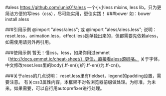 #aless
    https://github.com/lunix01/aless
    一个小小less mixins, less lib。只为更简洁方便的写less（css），尽可能实用，更佳实践！
###bower
    如：bower install aless

###引用示例
    @import "aless/aless";
    或 @import "aless/aless.less";
    说明：reset.less，animation.less，effect.less是单独出来的，但都需要先依赖aless，如需使用请另外再引用。

###使用示例
    暂无！懂css，less，如果你用过emmet（http://docs.emmet.io/cheat-sheet/）更佳，直接看aless源码咯。
    关于字体，中文修改reset.less里的body{.ff-en();}的.ff-en()为.ff-cn()。

###关于aless的几点说明：
    reset.less里有fieldset，legend的padding设置，需要注意。
    有关css3属性内容，本框架不对各浏览器前缀做处理。为标准，为未来。如果需要，可以自行用autoprefixer进行处理。
